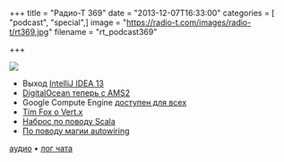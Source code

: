 +++
title = "Радио-Т 369"
date = "2013-12-07T16:33:00"
categories = [ "podcast", "special",]
image = "https://radio-t.com/images/radio-t/rt369.jpg"
filename = "rt_podcast369"

+++

![](https://radio-t.com/images/radio-t/rt369.jpg)

* Выход [IntelliJ IDEA 13](http://blog.jetbrains.com/idea/2013/12/intellij-idea-13-is-released-work-miracles-in-java-and-beyond/)
* [DigitalOcean теперь с AMS2](https://www.digitalocean.com/blog_posts/digitalocean-announces-second-amsterdam-datacenter-ams2)
* Google Compute Engine [доступен для всех](http://habrahabr.ru/post/204644/)
* [Tim Fox о Vert.x](http://www.jclarity.com/2013/12/04/stalwarts-in-tech-an-interview-with-tim-fox-why-vert-is-better-than-nodejs/)
* [Наброс по поводу Scala](http://overwatering.org/blog/2013/12/scala-1-star-would-not-program-again/)
* [По поводу магии autowiring](http://blog.frankel.ch/tag/autowiring)

[аудио](http://cdn.radio-t.com/rt_podcast369.mp3) • [лог чата](http://chat.radio-t.com/logs/radio-t-369.html)
<audio src="http://cdn.radio-t.com/rt_podcast369.mp3" preload="none"></audio>